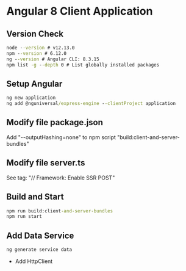 # Angular 8 Client Application

## Version Check
```cmd
node --version # v12.13.0
npm --version # 6.12.0
ng --version # Angular CLI: 8.3.15
npm list -g --depth 0 # List globally installed packages
```

## Setup Angular
```cmd
ng new application
ng add @nguniversal/express-engine --clientProject application
```

## Modify file package.json
Add "--outputHashing=none" to npm script "build:client-and-server-bundles"

## Modify file server.ts
See tag: "// Framework: Enable SSR POST"

## Build and Start
```cmd
npm run build:client-and-server-bundles
npm run start
```

## Add Data Service
```cmd
ng generate service data
```

* Add HttpClient